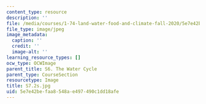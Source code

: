 ```yaml
---
content_type: resource
description: ''
file: /media/courses/1-74-land-water-food-and-climate-fall-2020/5e7e42befaa8548ae497490c1dd18afe_S7.2s.jpg
file_type: image/jpeg
image_metadata:
  caption: ''
  credit: ''
  image-alt: ''
learning_resource_types: []
ocw_type: OCWImage
parent_title: S6. The Water Cycle
parent_type: CourseSection
resourcetype: Image
title: S7.2s.jpg
uid: 5e7e42be-faa8-548a-e497-490c1dd18afe
---
```

